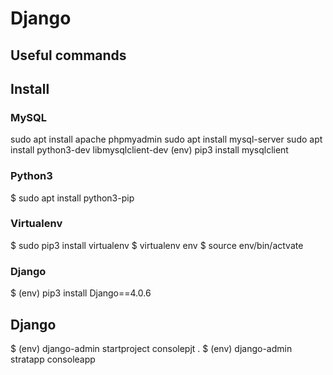# Django
## Useful commands


## Install
### MySQL
sudo apt install apache phpmyadmin
sudo apt install mysql-server
sudo apt install python3-dev libmysqlclient-dev
(env) pip3 install mysqlclient

### Python3
$ sudo apt install python3-pip


### Virtualenv
$ sudo pip3 install virtualenv
$ virtualenv env
$ source env/bin/actvate

### Django
$ (env) pip3 install Django==4.0.6

## Django
$ (env) django-admin startproject consolepjt .
$ (env) django-admin stratapp consoleapp
